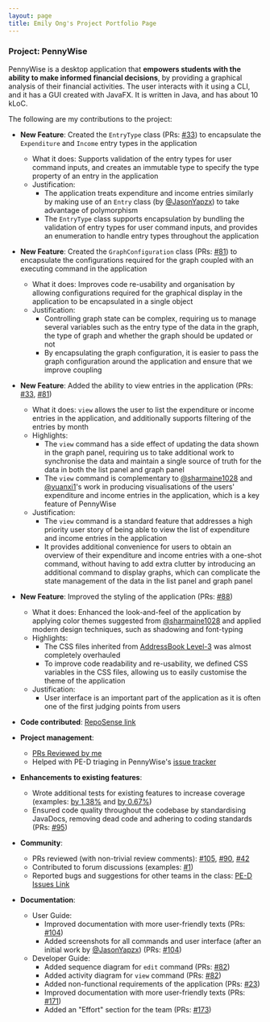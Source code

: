 ```yaml
---
layout: page
title: Emily Ong's Project Portfolio Page
---
```


### Project: PennyWise

PennyWise is a desktop application that **empowers students with the ability to make informed financial decisions**, by providing a graphical analysis of their financial activities.
The user interacts with it using a CLI, and it has a GUI created with JavaFX. It is written in Java, and has about 10 kLoC.

The following are my contributions to the project:

* **New Feature**: Created the `EntryType` class (PRs: [\#33](https://github.com/AY2223S1-CS2103T-W17-2/tp/pull/33)) to encapsulate the `Expenditure` and `Income` entry types in the application
  * What it does: Supports validation of the entry types for user command inputs, and creates an immutable type to specify the type property of an entry in the application
  * Justification:
    * The application treats expenditure and income entries similarly by making use of an `Entry` class (by [@JasonYapzx](https://github.com/JasonYapzx)) to take advantage of polymorphism
    * The `EntryType` class supports encapsulation by bundling the validation of entry types for user command inputs, and provides an enumeration to handle entry types throughout the application
* **New Feature**: Created the `GraphConfiguration` class (PRs: [\#81](https://github.com/AY2223S1-CS2103T-W17-2/tp/pull/81)) to encapsulate the configurations required for the graph coupled with an executing command in the application
    * What it does: Improves code re-usability and organisation by allowing configurations required for the graphical display in the application to be encapsulated in a single object
    * Justification:
      * Controlling graph state can be complex, requiring us to manage several variables such as the entry type of the data in the graph, the type of graph and whether the graph should be updated or not
      * By encapsulating the graph configuration, it is easier to pass the graph configuration around the application and ensure that we improve coupling
* **New Feature**: Added the ability to view entries in the application (PRs: [\#33](https://github.com/AY2223S1-CS2103T-W17-2/tp/pull/33), [\#81](https://github.com/AY2223S1-CS2103T-W17-2/tp/pull/81))
  * What it does: `view` allows the user to list the expenditure or income entries in the application, and additionally supports filtering of the entries by month
  * Highlights:
    * The `view` command has a side effect of updating the data shown in the graph panel, requiring us to take additional work to synchronise the data and maintain a single source of truth for the data in both the list panel and graph panel
    * The `view` command is complementary to [@sharmaine1028](https://github.com/sharmaine1028) and [@yuanxi1](https://github.com/yuanxi1)'s work in producing visualisations of the users' expenditure and income entries in the application, which is a key feature of PennyWise
  * Justification:
    * The `view` command is a standard feature that addresses a high priority user story of being able to view the list of expenditure and income entries in the application
    * It provides additional convenience for users to obtain an overview of their expenditure and income entries with a one-shot command, without having to add extra clutter by introducing an additional command to display graphs, which can complicate the state management of the data in the list panel and graph panel
* **New Feature**: Improved the styling of the application (PRs: [\#88](https://github.com/AY2223S1-CS2103T-W17-2/tp/pull/88))
  * What it does: Enhanced the look-and-feel of the application by applying color themes suggested from [@sharmaine1028](https://github.com/sharmaine1028) and applied modern design techniques, such as shadowing and font-typing
  * Highlights:
    * The CSS files inherited from [AddressBook Level-3](https://github.com/se-edu/addressbook-level3) was almost completely overhauled
    * To improve code readability and re-usability, we defined CSS variables in the CSS files, allowing us to easily customise the theme of the application
  * Justification:
    * User interface is an important part of the application as it is often one of the first judging points from users

* **Code contributed**: [RepoSense link](https://nus-cs2103-ay2223s1.github.io/tp-dashboard/?search=EmilyOng&breakdown=true)

* **Project management**:
    * [PRs Reviewed by me](https://github.com/AY2223S1-CS2103T-W17-2/tp/pulls?page=1&q=is%3Apr+reviewed-by%3AEmilyOng)
    * Helped with PE-D triaging in PennyWise's [issue tracker](https://github.com/AY2223S1-CS2103T-W17-2/tp/issues)

* **Enhancements to existing features**:
    * Wrote additional tests for existing features to increase coverage (examples: [by 1.38%](https://github.com/AY2223S1-CS2103T-W17-2/tp/pull/55) and [by 0.67%](https://github.com/AY2223S1-CS2103T-W17-2/tp/pull/161))
    * Ensured code quality throughout the codebase by standardising JavaDocs, removing dead code and adhering to coding standards (PRs: [\#95](https://github.com/AY2223S1-CS2103T-W17-2/tp/pull/95))

* **Community**:
    * PRs reviewed (with non-trivial review comments): [\#105](https://github.com/AY2223S1-CS2103T-W17-2/tp/pull/105), [\#90](https://github.com/AY2223S1-CS2103T-W17-2/tp/pull/90), [\#42](https://github.com/AY2223S1-CS2103T-W17-2/tp/pull/42)
    * Contributed to forum discussions (examples: [\#1](https://github.com/nus-cs2103-AY2223S1/forum/issues/57))
    * Reported bugs and suggestions for other teams in the class: [PE-D Issues Link](https://github.com/EmilyOng/ped/issues)

* **Documentation**:
    * User Guide:
        * Improved documentation with more user-friendly texts (PRs: [\#104](https://github.com/AY2223S1-CS2103T-W17-2/tp/pull/104))
        * Added screenshots for all commands and user interface (after an initial work by [@JasonYapzx](https://github.com/JasonYapzx))  (PRs: [\#104](https://github.com/AY2223S1-CS2103T-W17-2/tp/pull/104))
    * Developer Guide:
        * Added sequence diagram for `edit` command (PRs: [\#82](https://github.com/AY2223S1-CS2103T-W17-2/tp/pull/82))
        * Added activity diagram for `view` command (PRs: [\#82](https://github.com/AY2223S1-CS2103T-W17-2/tp/pull/82))
        * Added non-functional requirements of the application (PRs: [\#23](https://github.com/AY2223S1-CS2103T-W17-2/tp/pull/23))
        * Improved documentation with more user-friendly texts (PRs: [\#171](https://github.com/AY2223S1-CS2103T-W17-2/tp/pull/171))
        * Added an "Effort" section for the team (PRs: [\#173](https://github.com/AY2223S1-CS2103T-W17-2/tp/pull/173))
